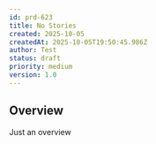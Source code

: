 ```yaml
---
id: prd-623
title: No Stories
created: 2025-10-05
createdAt: 2025-10-05T19:50:45.986Z
author: Test
status: draft
priority: medium
version: 1.0
---
```


## Overview
Just an overview